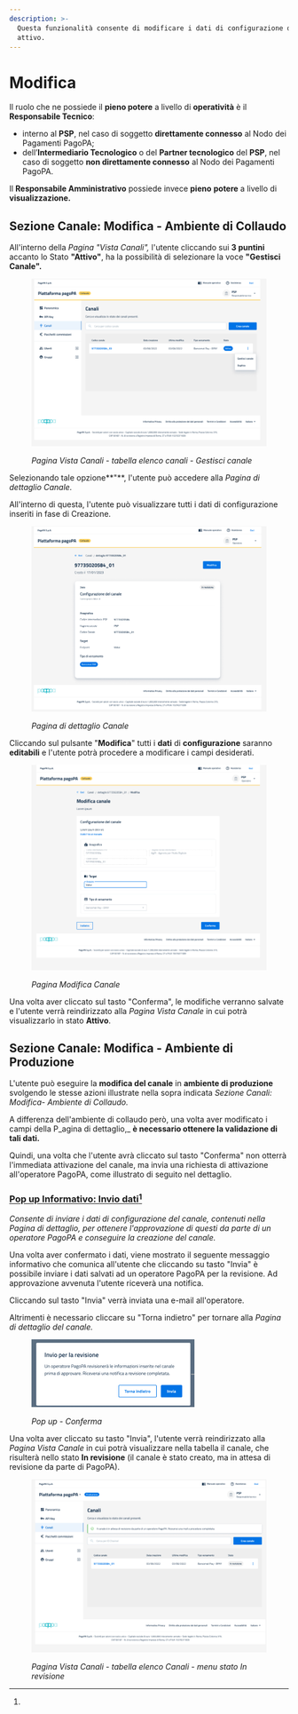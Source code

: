 ```yaml
---
description: >-
  Questa funzionalità consente di modificare i dati di configurazione del canale
  attivo.
---
```


# Modifica

Il ruolo che ne possiede il **pieno potere** a livello di **operatività** è il **Responsabile Tecnico**:

* interno al **PSP**, nel caso di soggetto **direttamente connesso** al Nodo dei Pagamenti PagoPA;
* dell’**Intermediario Tecnologico** o del **Partner tecnologico** del **PSP**, nel caso di soggetto **non direttamente connesso** al Nodo dei Pagamenti PagoPA.

Il **Responsabile Amministrativo** possiede invece **pieno** **potere** a livello di **visualizzazione.**

## Sezione Canale: Modifica - Ambiente di Collaudo

All'interno della _Pagina "Vista Canali",_ l'utente cliccando sui **3 puntini** accanto lo Stato **"Attivo"**, ha la possibilità di selezionare la voce **"Gestisci Canale".**

<figure><img src="../../../.gitbook/assets/image (27).png" alt=""><figcaption><p><em>Pagina Vista Canali - tabella elenco canali - Gestisci canale</em></p></figcaption></figure>



Selezionando tale opzione**"**, l'utente può accedere alla _Pagina di dettaglio Canale._&#x20;

All'interno di questa, l'utente può visualizzare tutti i dati di configurazione inseriti in fase di Creazione.

<figure><img src="../../../.gitbook/assets/image (96).png" alt=""><figcaption><p><em>Pagina di dettaglio Canale</em></p></figcaption></figure>

Cliccando sul pulsante "**Modifica**" tutti i **dati** di **configurazione** saranno **editabili** e l'utente potrà procedere a modificare i campi desiderati.

<figure><img src="../../../.gitbook/assets/image (51).png" alt=""><figcaption><p><em>Pagina Modifica Canale</em></p></figcaption></figure>



Una volta aver cliccato sul tasto "Conferma", le modifiche verranno salvate e l'utente verrà reindirizzato alla _Pagina Vista Canale_ in cui potrà visualizzarlo in stato **Attivo**.&#x20;

## Sezione Canale: Modifica - Ambiente di Produzione

L'utente può eseguire la **modifica del canale** in **ambiente di produzione** svolgendo le stesse azioni illustrate nella sopra indicata _Sezione Canali: Modifica- Ambiente di Collaudo._&#x20;

A differenza dell'ambiente di collaudo però, una volta aver modificato i campi della P_agina di dettaglio,_ **è necessario ottenere la validazione di tali dati.**

Quindi, una volta che l'utente avrà cliccato sul tasto "Conferma" non otterrà l'immediata attivazione del canale, ma invia una richiesta di attivazione all'operatore PagoPA, come illustrato di seguito nel dettaglio.

### [Pop up Informativo: Invio dati](#user-content-fn-1)[^1]

_Consente di inviare i dati di configurazione del canale, contenuti nella Pagina di dettaglio, per ottenere l'approvazione di questi da parte di un operatore PagoPA e conseguire la creazione del canale._

Una volta aver confermato i dati, viene mostrato il seguente messaggio informativo che comunica all'utente che cliccando su tasto "Invia" è possibile inviare i dati salvati ad un operatore PagoPA per la revisione. Ad approvazione avvenuta l'utente riceverà una notifica.

Cliccando sul tasto "Invia" verrà inviata una e-mail all'operatore.

Altrimenti è necessario cliccare su "Torna indietro" per tornare alla _Pagina di dettaglio del canale._

<figure><img src="../../../.gitbook/assets/image (85).png" alt=""><figcaption><p><em>Pop up - Conferma</em></p></figcaption></figure>

Una volta aver cliccato su tasto "Invia", l'utente verrà reindirizzato alla _Pagina Vista Canale_ in cui potrà visualizzare nella tabella il canale, che risulterà nello stato **In revisione** (il canale è stato creato, ma in attesa di revisione da parte di PagoPA).

<figure><img src="../../../.gitbook/assets/image (28).png" alt=""><figcaption><p><em>Pagina Vista Canali - tabella elenco Canali - menu stato In revisione</em></p></figcaption></figure>

[^1]: 
